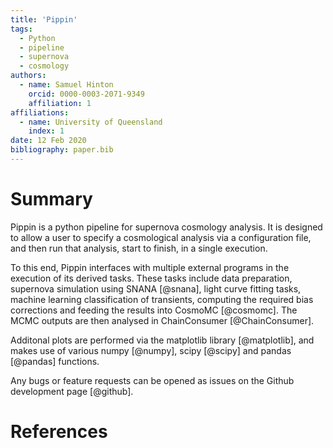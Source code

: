 ```yaml
---
title: 'Pippin'
tags:
  - Python
  - pipeline
  - supernova
  - cosmology
authors:
  - name: Samuel Hinton
    orcid: 0000-0003-2071-9349
    affiliation: 1
affiliations:
  - name: University of Queensland
    index: 1
date: 12 Feb 2020
bibliography: paper.bib
---
```


# Summary

Pippin is a python pipeline for supernova cosmology analysis. It is designed to allow
a user to specify a cosmological analysis via a configuration file, and then
run that analysis, start to finish, in a single execution.

To this end, Pippin interfaces 
with multiple external programs in the execution of its derived tasks.
These tasks include data preparation, supernova simulation using SNANA [@snana], 
light curve fitting tasks, machine learning classification of transients, 
computing the required bias corrections and feeding the results
into CosmoMC [@cosmomc]. The MCMC outputs are then analysed in ChainConsumer [@ChainConsumer].

Additonal plots are performed via the matplotlib library [@matplotlib], and 
makes use of various numpy [@numpy], scipy [@scipy] and pandas [@pandas] functions. 

Any bugs or feature requests can be opened as issues on the Github
development page [@github].

# References
